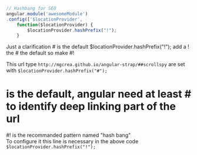 ````js
// Hashbang for SEO
angular.module('awesomeModule')
.config(['$locationProvider',
    function($locationProvider) {
        $locationProvider.hashPrefix("!");
    }
````

Just a clarification # is the default 
$locationProvider.hashPrefix("!");
add a ! the # the default so make #!

This url type 
````http://mgcrea.github.io/angular-strap/##scrollspy````
are set with
````$locationProvider.hashPrefix("#");````
# is the default, angular need at least # to identify deep linking part of the url      
#! is the recommanded pattern named "hash bang"     
To configure it this line is necessary in the above code 
````$locationProvider.hashPrefix("!");````

